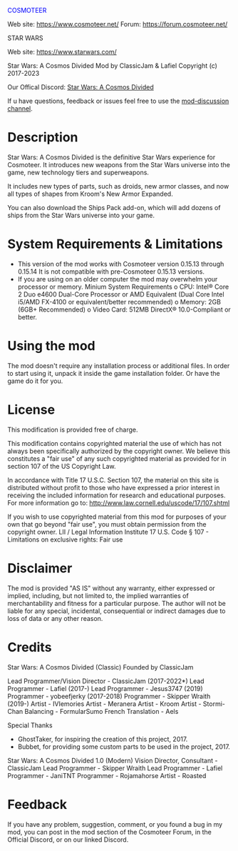 <font color="blue">COSMOTEER</font>﻿﻿

Web site: https://www.cosmoteer.net/ 
Forum: https://forum.cosmoteer.net/

STAR WARS

Web site: https://www.starwars.com/

Star Wars: A Cosmos Divided Mod by ClassicJam & Lafiel
Copyright (c) 2017-2023

Our Offical Discord: [Star Wars: A Cosmos Divided][discord_link]

If u have questions, feedback or issues feel free to use the [mod-discussion channel][discord_discussion_link].

Description
===========
Star Wars: A Cosmos Divided is the definitive Star Wars experience for Cosmoteer. It introduces new weapons from the Star Wars universe into the game, new technology tiers and superweapons.

It includes new types of parts, such as droids, new armor classes, and now all types of shapes from Kroom's New Armor Expanded. 

You can also download the Ships Pack add-on, which will add dozens of ships from the Star Wars universe into your game. 

System Requirements & Limitations
=================================
* This version of the mod works with Cosmoteer version 0.15.13 through 0.15.14 It is not compatible with pre-Cosmoteer 0.15.13 versions.
* If you are using on an older computer the mod may overwhelm your processor or memory.
Minium System Requirements 
 o CPU: Intel® Core 2 Duo e4600 Dual-Core Processor or AMD Equivalent (Dual Core Intel i5/AMD FX-4100 or equivalent/better recommended)
 o Memory: 2GB (6GB+ Recommended)
 o Video Card: 512MB DirectX® 10.0-Compliant or better.


Using the mod
=====================
The mod doesn't require any installation process or additional files.
In order to start using it, unpack it inside the game installation 
folder. Or have the game do it for you.

License
=======
This modification is provided free of charge.

This modification contains copyrighted material the use of which has not always been specifically authorized by the copyright owner. We believe this constitutes a "fair use" of any such copyrighted material as provided for in section 107 of the US Copyright Law.

In accordance with Title 17 U.S.C. Section 107, the material on this site is distributed without profit to those who have expressed a prior interest in receiving the included information for research and educational purposes. For more information go to: http://www.law.cornell.edu/uscode/17/107.shtml

If you wish to use copyrighted material from this mod for purposes of your own that go beyond "fair use", you must obtain permission from the copyright owner.
LII / Legal Information Institute
17 U.S. Code § 107 - Limitations on exclusive rights: Fair use



Disclaimer
==========

The mod is provided "AS IS" without any warranty, either expressed
or implied, including, but not limited to, the implied warranties of
merchantability and fitness for a particular purpose. The author will not
be liable for any special, incidental, consequential or indirect damages
due to loss of data or any other reason.

Credits
=====================
Star Wars: A Cosmos Divided (Classic)
Founded by ClassicJam

Lead Programmer/Vision Director - ClassicJam (2017-2022*)
Lead Programmer - Lafiel (2017-)
Lead Programmer - Jesus3747 (2019)
Programmer - yobeefjerky (2017-2018)
Programmer - Skipper Wraith (2019-)
Artist - IVIemories
Artist - Meranera
Artist - Kroom
Artist - Stormi-Chan
Balancing - FormularSumo
French Translation - Aels

Special Thanks
- GhostTaker, for inspiring the creation of this project, 2017.
- Bubbet, for providing some custom parts to be used in the project, 2017.

Star Wars: A Cosmos Divided 1.0 (Modern)
Vision Director, Consultant - ClassicJam
Lead Programmer - Skipper Wraith
Lead Programmer - Lafiel
Programmer - JaniTNT
Programmer - Rojamahorse
Artist - Roasted

Feedback
========

If you have any problem, suggestion, comment, or you found a bug in my
mod, you can post in the mod section of the Cosmoteer Forum, in the Official Discord, or on our linked Discord.

[discord_link]: https://discord.gg/XxmMsdwtcF
[discord_discussion_link]: https://discord.com/channels/358437446314098699/358437446746374145
